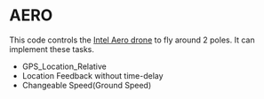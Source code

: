 # AERO
This code controls the [Intel Aero drone](https://github.com/intel-aero) to fly around 2 poles. It can implement these tasks.
* GPS_Location_Relative
* Location Feedback without time-delay
* Changeable Speed(Ground Speed)
